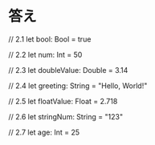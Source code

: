 # 答え

// 2.1
let bool: Bool = true

// 2.2
let num: Int = 50

// 2.3
let doubleValue: Double = 3.14

// 2.4
let greeting: String = "Hello, World!"

// 2.5
let floatValue: Float = 2.718

// 2.6
let stringNum: String = "123"

// 2.7
let age: Int = 25

